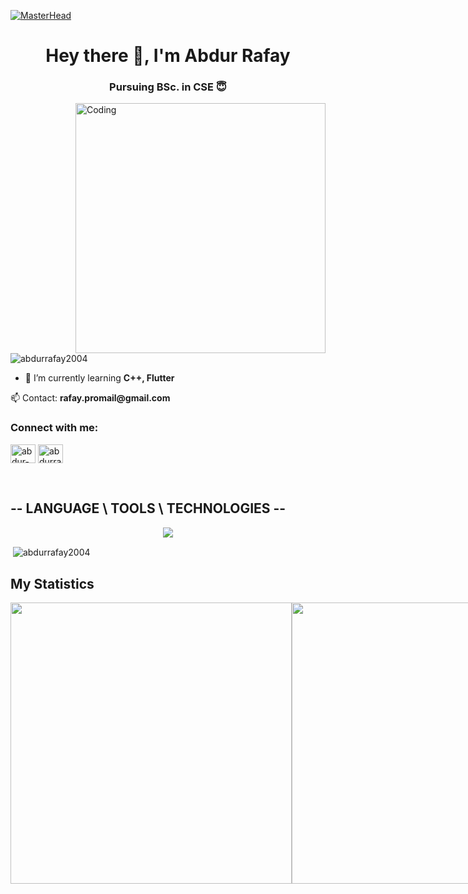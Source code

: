 [![MasterHead](https://firebasestorage.googleapis.com/v0/b/flexi-coding.appspot.com/o/dempgi7-520f8d5f-63d4-4453-8822-dbc149ae27f8.gif?alt=media&token=91c0c7b2-93c3-4029-b011-1a8703c5730d)](https://rishavchanda.io)
<h1 align="center">Hey there 👋, I'm Abdur Rafay</h1>
<h3 align="center">Pursuing BSc. in CSE 😇</h3>
<img align="right" alt="Coding" width="400" src="https://cdn.dribbble.com/users/1162077/screenshots/3848914/programmer.gif">

<p align="left"> <img src="https://komarev.com/ghpvc/?username=abdurrafay2004&label=Profile%20views&color=0e75b6&style=flat" alt="abdurrafay2004" /> </p>

- 🌱 I’m currently learning **C++, Flutter**

<p style="text-align: left;">
  <!--💬 Ask me about [Your Expertise or Interests]<br> -->
  📫 Contact: <b>rafay.promail@gmail.com</b>
  
</p>

<h3 align="left">Connect with me:</h3>
<p align="left">
<a href="https://linkedin.com/in/abdur-rafay2004" target="blank"><img align="center" src="https://raw.githubusercontent.com/rahuldkjain/github-profile-readme-generator/master/src/images/icons/Social/linked-in-alt.svg" alt="abdur-rafay2004" height="30" width="40" /></a>
<a href="https://fb.com/abdurrafay2004" target="blank"><img align="center" src="https://raw.githubusercontent.com/rahuldkjain/github-profile-readme-generator/master/src/images/icons/Social/facebook.svg" alt="abdurrafay2004" height="30" width="40" /></a>
</p>


<div align="center">
  <div style="max-width: 800px; text-align: left; margin: 0 auto;">

<br>


## -- LANGUAGE \ TOOLS \ TECHNOLOGIES --
<p align="center">
  <a href="https://skillicons.dev">
    <img src="https://skillicons.dev/icons?i=vscode,github,git,androidstudio,c,cpp,dart,flutter,ai,discord,ps,pr,unreal&perline=9" />
  </a>
</p>


<p>&nbsp;<img align="center" src="https://github-readme-stats.vercel.app/api?username=abdurrafay2004&show_icons=true&locale=en&theme=dracula&hide_border=true" alt="abdurrafay2004" /></p>

## My Statistics

<div style="display: flex; justify-content: space-between;">
  <img src="https://github-readme-stats.vercel.app/api?username=abdurrafay2004&show_icons=true&theme=dracula&hide_border=true" width="450" height="auto" />
  <img src="https://github-readme-streak-stats.herokuapp.com/?user=abdurrafay2004&theme=dracula&hide_border=true" width="450" height="auto" />
</div>



